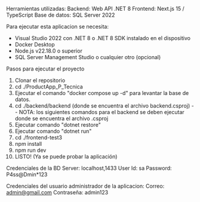 Herramientas utilizadas:
Backend: Web API .NET 8
Frontend: Next.js 15 / TypeScript
Base de datos: SQL Server 2022

Para ejecutar esta aplicacion se necesita: 
- Visual Studio 2022 con .NET 8 o .NET 8 SDK instalado en el dispositivo
- Docker Desktop
- Node.js v22.18.0 o superior
- SQL Server Management Studio o cualquier otro (opcional)

Pasos para ejecutar el proyecto
1. Clonar el repositorio
2. cd ./ProductApp_P_Tecnica
3. Ejecutar el comando "docker compose up -d" para levantar la base de datos.
4. cd ./backend/backend (donde se encuentra el archivo backend.csproj)
-- NOTA: los siguientes comandos para el backend se deben ejecutar donde se encuentra el archivo .csproj
5. Ejecutar comando "dotnet restore"
6. Ejecutar comando "dotnet run"
7. cd ./frontend-test3
8. npm install
9. npm run dev
10. LISTO! (Ya se puede probar la aplicación)

Credenciales de la BD
Server: localhost,1433
User Id: sa
Password: P4ss@Dmin*123

Credenciales del usuario administrador de la aplicacion:
Correo: admin@gmail.com
Contraseña: admin123
